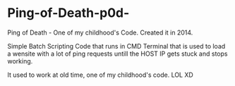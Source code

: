 # Ping-of-Death-p0d-
Ping of Death - One of my childhood's Code. Created it in 2014.

Simple Batch Scripting Code that runs in CMD Terminal that is used to load a wensite with a lot of ping requests untill the
HOST IP gets stuck and stops working.

It used to work at old time, one of my childhood's code. LOL XD
